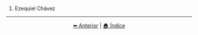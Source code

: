 1. Ezequiel Chávez

---

<p align="center">
  <a href="colaborativa.md">⬅️ Anterior</a> |
  <a href="README.md">🏠 Índice</a> 
</p>

